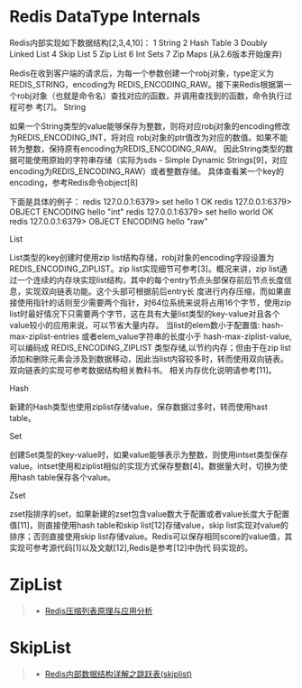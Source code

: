 

# Redis DataType Internals
Redis内部实现如下数据结构[2,3,4,10]：
1 String
2 Hash Table
3 Doubly Linked List
4 Skip List
5 Zip List
6 Int Sets
7 Zip Maps (从2.6版本开始废弃)

Redis在收到客户端的请求后，为每一个参数创建一个robj对象，type定义为REDIS_STRING，encoding为 REDIS_ENCODING_RAW。接下来Redis根据第一个robj对象（也就是命令名）查找对应的函数，并调用查找到的函数，命令执行过程可参 考[7]。
String

如果一个String类型的value能够保存为整数，则将对应robj对象的encoding修改为REDIS_ENCODING_INT，将对应 robj对象的ptr值改为对应的数值。如果不能转为整数，保持原有encoding为REDIS_ENCODING_RAW。
因此String类型的数据可能使用原始的字符串存储（实际为sds - Simple Dynamic Strings[9]，对应encoding为REDIS_ENCODING_RAW）或者整数存储。
具体查看某一个key的encoding，参考Redis命令object[8] 

下面是具体的例子：
redis 127.0.0.1:6379> set hello 1
OK
redis 127.0.0.1:6379> OBJECT ENCODING hello
"int"
redis 127.0.0.1:6379> set hello world
OK
redis 127.0.0.1:6379> OBJECT ENCODING hello
"raw"

List

List类型的key创建时使用zip list结构存储，robj对象的encoding字段设置为REDIS_ENCODING_ZIPLIST。zip list实现细节可参考[3]。概况来讲，zip list通过一个连续的内存块实现list结构，其中的每个entry节点头部保存前后节点长度信息，实现双向链表功能。这个头部可根据前后entry长 度进行内存压缩，而如果直接使用指针的话则至少需要两个指针，对64位系统来说将占用16个字节，使用zip list时最好情况下只需要两个字节，这在具有大量list类型的key-value对且各个value较小的应用来说，可以节省大量内存。
当list的elem数小于配置值: hash-max-ziplist-entries 或者elem_value字符串的长度小于 hash-max-ziplist-value, 可以编码成 REDIS_ENCODING_ZIPLIST 类型存储,以节约内存；但由于在zip list添加和删除元素会涉及到数据移动，因此当list内容较多时，转而使用双向链表。双向链表的实现可参考数据结构相关教科书。
相关内存优化说明请参考[11]。

Hash

新建的Hash类型也使用ziplist存储value，保存数据过多时，转而使用hast table。

Set

创建Set类型的key-value时，如果value能够表示为整数，则使用intset类型保存value。intset使用和ziplist相似的实现方式保存整数[4]。数据量大时，切换为使用hash table保存各个value。

Zset

zset指排序的set，如果新建的zset包含value数大于配置或者value长度大于配置值[11]，则直接使用hash table和skip list[12]存储value，skip list实现对value的排序；否则直接使用skip list存储value。Redis可以保存相同score的value值，其实现可参考源代码[1]以及文献[12],Redis是参考[12]中伪代 码实现的。

# ZipList
> - [Redis压缩列表原理与应用分析](http://my.oschina.net/andylucc/blog/715325)



# SkipList
> - [Redis内部数据结构详解之跳跃表(skiplist) ](http://blog.csdn.net/acceptedxukai/article/details/17333673)


